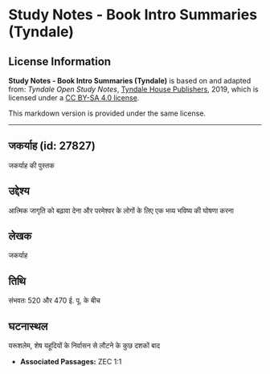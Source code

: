 # Study Notes - Book Intro Summaries (Tyndale)

## License Information

**Study Notes - Book Intro Summaries (Tyndale)** is based on and adapted from: _Tyndale Open Study Notes_, [Tyndale House Publishers](https://tyndaleopenresources.com/), 2019, which is licensed under a [CC BY-SA 4.0 license](https://creativecommons.org/licenses/by-sa/4.0/legalcode.en).

This markdown version is provided under the same license.



--------------------------------

## जकर्याह (id: 27827)

जकर्याह की पुस्तक

उद्देश्य
--------

आत्मिक जागृति को बढ़ावा देना और परमेश्वर के लोगों के लिए एक भव्य भविष्य की घोषणा करना

लेखक
----

जकर्याह

तिथि
----

संभवतः 520 और 470 ई. पू. के बीच

घटनास्थल
--------

यरूशलेम, शेष यहूदियों के निर्वासन से लौटने के कुछ दशकों बाद

* **Associated Passages:** ZEC 1:1

